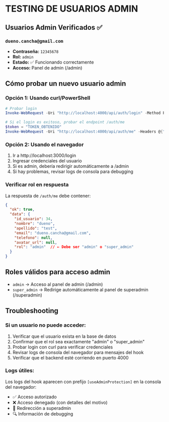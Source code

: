 # TESTING DE USUARIOS ADMIN

## Usuarios Admin Verificados ✅

### `dueno.cancha@gmail.com`
- **Contraseña:** `12345678`
- **Rol:** `admin`
- **Estado:** ✅ Funcionando correctamente
- **Acceso:** Panel de admin (/admin)

## Cómo probar un nuevo usuario admin

### Opción 1: Usando curl/PowerShell
```powershell
# Probar login
Invoke-WebRequest -Uri "http://localhost:4000/api/auth/login" -Method POST -Headers @{"Content-Type"="application/json"} -Body '{"email": "NUEVO_EMAIL", "password": "CONTRASEÑA"}'

# Si el login es exitoso, probar el endpoint /auth/me
$token = "TOKEN_OBTENIDO"
Invoke-WebRequest -Uri "http://localhost:4000/api/auth/me" -Headers @{"Authorization"="Bearer $token"}
```

### Opción 2: Usando el navegador
1. Ir a http://localhost:3000/login
2. Ingresar credenciales del usuario
3. Si es admin, debería redirigir automáticamente a /admin
4. Si hay problemas, revisar logs de consola para debugging

### Verificar rol en respuesta
La respuesta de `/auth/me` debe contener:
```json
{
  "ok": true,
  "data": {
    "id_usuario": 34,
    "nombre": "dueno",
    "apellido": "test", 
    "email": "dueno.cancha@gmail.com",
    "telefono": null,
    "avatar_url": null,
    "rol": "admin"  // ← Debe ser "admin" o "super_admin"
  }
}
```

## Roles válidos para acceso admin
- `admin` → Acceso al panel de admin (/admin)
- `super_admin` → Redirige automáticamente al panel de superadmin (/superadmin)

## Troubleshooting

### Si un usuario no puede acceder:
1. Verificar que el usuario exista en la base de datos
2. Confirmar que el rol sea exactamente "admin" o "super_admin" 
3. Probar login con curl para verificar credenciales
4. Revisar logs de consola del navegador para mensajes del hook
5. Verificar que el backend esté corriendo en puerto 4000

### Logs útiles:
Los logs del hook aparecen con prefijo `[useAdminProtection]` en la consola del navegador:
- ✅ Acceso autorizado
- ❌ Acceso denegado (con detalles del motivo)
- 🔄 Redirección a superadmin
- 🔍 Información de debugging